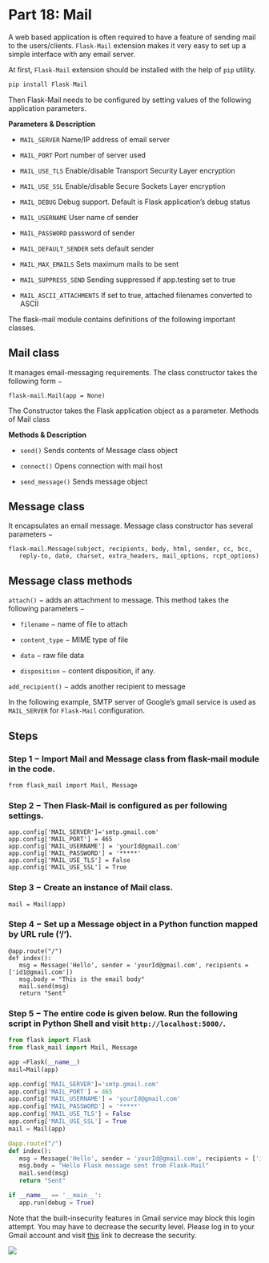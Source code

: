 # Part 18: Mail
A web based application is often required to have a feature of sending mail to the users/clients. `Flask-Mail` extension makes it very easy to set up a simple interface with any email server.

At first, `Flask-Mail` extension should be installed with the help of `pip` utility.

```python
pip install Flask-Mail
```
Then Flask-Mail needs to be configured by setting values of the following application parameters.

**Parameters & Description**

- `MAIL_SERVER` Name/IP address of email server

- `MAIL_PORT` Port number of server used

- `MAIL_USE_TLS`  Enable/disable Transport Security Layer encryption

- `MAIL_USE_SSL`  Enable/disable Secure Sockets Layer encryption

- `MAIL_DEBUG`  Debug support. Default is Flask application’s debug status

- `MAIL_USERNAME`  User name of sender

- `MAIL_PASSWORD`  password of sender

- `MAIL_DEFAULT_SENDER`  sets default sender

- `MAIL_MAX_EMAILS`  Sets maximum mails to be sent

- `MAIL_SUPPRESS_SEND` Sending suppressed if app.testing set to true

- `MAIL_ASCII_ATTACHMENTS` If set to true, attached filenames converted to ASCII

The flask-mail module contains definitions of the following important classes.

## Mail class
It manages email-messaging requirements. The class constructor takes the following form −
```
flask-mail.Mail(app = None)
```
The Constructor takes the Flask application object as a parameter.
Methods of Mail class
	
**Methods & Description**
    
- `send()` Sends contents of Message class object

- `connect()` Opens connection with mail host

- `send_message()` Sends message object

## Message class
It encapsulates an email message. Message class constructor has several parameters −

```
flask-mail.Message(subject, recipients, body, html, sender, cc, bcc, 
   reply-to, date, charset, extra_headers, mail_options, rcpt_options)
```

## Message class methods
`attach()` − adds an attachment to message. This method takes the following parameters −

- `filename` − name of file to attach

- `content_type` − MIME type of file

- `data` − raw file data

- `disposition` − content disposition, if any.

`add_recipient()` − adds another recipient to message

In the following example, SMTP server of Google’s gmail service is used as `MAIL_SERVER` for `Flask-Mail` configuration.

## Steps
### Step 1 − Import Mail and Message class from flask-mail module in the code.

```
from flask_mail import Mail, Message
```
### Step 2 − Then Flask-Mail is configured as per following settings.

```
app.config['MAIL_SERVER']='smtp.gmail.com'
app.config['MAIL_PORT'] = 465
app.config['MAIL_USERNAME'] = 'yourId@gmail.com'
app.config['MAIL_PASSWORD'] = '*****'
app.config['MAIL_USE_TLS'] = False
app.config['MAIL_USE_SSL'] = True
```
### Step 3 − Create an instance of Mail class.

```
mail = Mail(app)
```
### Step 4 − Set up a Message object in a Python function mapped by URL rule (‘/’).

```
@app.route("/")
def index():
   msg = Message('Hello', sender = 'yourId@gmail.com', recipients = ['id1@gmail.com'])
   msg.body = "This is the email body"
   mail.send(msg)
   return "Sent"
```

### Step 5 − The entire code is given below. Run the following script in Python Shell and visit `http://localhost:5000/`.

```python
from flask import Flask
from flask_mail import Mail, Message

app =Flask(__name__)
mail=Mail(app)

app.config['MAIL_SERVER']='smtp.gmail.com'
app.config['MAIL_PORT'] = 465
app.config['MAIL_USERNAME'] = 'yourId@gmail.com'
app.config['MAIL_PASSWORD'] = '*****'
app.config['MAIL_USE_TLS'] = False
app.config['MAIL_USE_SSL'] = True
mail = Mail(app)

@app.route("/")
def index():
   msg = Message('Hello', sender = 'yourId@gmail.com', recipients = ['id1@gmail.com'])
   msg.body = "Hello Flask message sent from Flask-Mail"
   mail.send(msg)
   return "Sent"

if __name__ == '__main__':
   app.run(debug = True)
```
Note that the built-insecurity features in Gmail service may block this login attempt. You may have to decrease the security level. Please log in to your Gmail account and visit <a target="_blank" rel="nofollow" href="https://www.google.com/settings/security/lesssecureapps">this</a> link 
to decrease the security.

<img src = https://www.tutorialspoint.com/flask/images/decrease_the_security.jpg>
